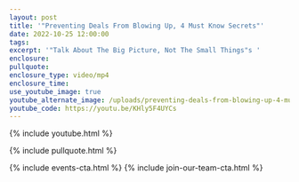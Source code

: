 ```yaml
---
layout: post
title: '"Preventing Deals From Blowing Up, 4 Must Know Secrets"'
date: 2022-10-25 12:00:00
tags:
excerpt: '"Talk About The Big Picture, Not The Small Things"s '
enclosure:
pullquote:
enclosure_type: video/mp4
enclosure_time:
use_youtube_image: true
youtube_alternate_image: /uploads/preventing-deals-from-blowing-up-4-must-know-secrets.jpg
youtube_code: https://youtu.be/KHly5F4UYCs
---
```

{% include youtube.html %}

{% include pullquote.html %}

{% include events-cta.html %} {% include join-our-team-cta.html %}